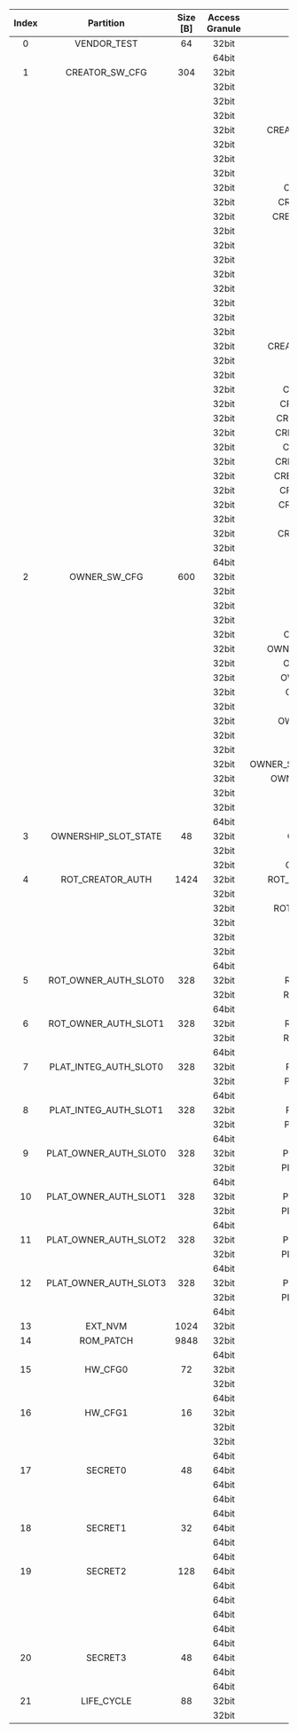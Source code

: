 <!--
DO NOT EDIT THIS FILE DIRECTLY.
It has been generated with ./util/topgen.py -t hw/top_darjeeling/data/top_darjeeling.hjson
-->

|  Index  |       Partition       |  Size [B]  |  Access Granule  |                                Item                                 |  Byte Address  |  Size [B]  |
|:-------:|:---------------------:|:----------:|:----------------:|:-------------------------------------------------------------------:|:--------------:|:----------:|
|    0    |      VENDOR_TEST      |     64     |      32bit       |                               SCRATCH                               |     0x000      |     56     |
|         |                       |            |      64bit       |           [VENDOR_TEST_DIGEST](#Reg_vendor_test_digest_0)           |     0x038      |     8      |
|    1    |    CREATOR_SW_CFG     |    304     |      32bit       |                       CREATOR_SW_CFG_AST_CFG                        |     0x040      |    124     |
|         |                       |            |      32bit       |                     CREATOR_SW_CFG_AST_INIT_EN                      |     0x0BC      |     4      |
|         |                       |            |      32bit       |                      CREATOR_SW_CFG_OVERRIDES                       |     0x0C0      |     32     |
|         |                       |            |      32bit       |                     CREATOR_SW_CFG_ROM_EXT_SKU                      |     0x0E0      |     4      |
|         |                       |            |      32bit       |            CREATOR_SW_CFG_SIGVERIFY_RSA_MOD_EXP_IBEX_EN             |     0x0E4      |     4      |
|         |                       |            |      32bit       |                 CREATOR_SW_CFG_SIGVERIFY_RSA_KEY_EN                 |     0x0E8      |     8      |
|         |                       |            |      32bit       |                   CREATOR_SW_CFG_SIGVERIFY_SPX_EN                   |     0x0F0      |     4      |
|         |                       |            |      32bit       |                 CREATOR_SW_CFG_SIGVERIFY_SPX_KEY_EN                 |     0x0F4      |     8      |
|         |                       |            |      32bit       |                CREATOR_SW_CFG_FLASH_DATA_DEFAULT_CFG                |     0x0FC      |     4      |
|         |                       |            |      32bit       |               CREATOR_SW_CFG_FLASH_INFO_BOOT_DATA_CFG               |     0x100      |     4      |
|         |                       |            |      32bit       |              CREATOR_SW_CFG_FLASH_HW_INFO_CFG_OVERRIDE              |     0x104      |     4      |
|         |                       |            |      32bit       |                        CREATOR_SW_CFG_RNG_EN                        |     0x108      |     4      |
|         |                       |            |      32bit       |                      CREATOR_SW_CFG_JITTER_EN                       |     0x10C      |     4      |
|         |                       |            |      32bit       |                  CREATOR_SW_CFG_RET_RAM_RESET_MASK                  |     0x110      |     4      |
|         |                       |            |      32bit       |                     CREATOR_SW_CFG_MANUF_STATE                      |     0x114      |     4      |
|         |                       |            |      32bit       |                     CREATOR_SW_CFG_ROM_EXEC_EN                      |     0x118      |     4      |
|         |                       |            |      32bit       |                       CREATOR_SW_CFG_CPUCTRL                        |     0x11C      |     4      |
|         |                       |            |      32bit       |                 CREATOR_SW_CFG_MIN_SEC_VER_ROM_EXT                  |     0x120      |     4      |
|         |                       |            |      32bit       |                   CREATOR_SW_CFG_MIN_SEC_VER_BL0                    |     0x124      |     4      |
|         |                       |            |      32bit       |             CREATOR_SW_CFG_DEFAULT_BOOT_DATA_IN_PROD_EN             |     0x128      |     4      |
|         |                       |            |      32bit       |                     CREATOR_SW_CFG_RMA_SPIN_EN                      |     0x12C      |     4      |
|         |                       |            |      32bit       |                   CREATOR_SW_CFG_RMA_SPIN_CYCLES                    |     0x130      |     4      |
|         |                       |            |      32bit       |                CREATOR_SW_CFG_RNG_REPCNT_THRESHOLDS                 |     0x134      |     4      |
|         |                       |            |      32bit       |                CREATOR_SW_CFG_RNG_REPCNTS_THRESHOLDS                |     0x138      |     4      |
|         |                       |            |      32bit       |               CREATOR_SW_CFG_RNG_ADAPTP_HI_THRESHOLDS               |     0x13C      |     4      |
|         |                       |            |      32bit       |               CREATOR_SW_CFG_RNG_ADAPTP_LO_THRESHOLDS               |     0x140      |     4      |
|         |                       |            |      32bit       |                CREATOR_SW_CFG_RNG_BUCKET_THRESHOLDS                 |     0x144      |     4      |
|         |                       |            |      32bit       |               CREATOR_SW_CFG_RNG_MARKOV_HI_THRESHOLDS               |     0x148      |     4      |
|         |                       |            |      32bit       |               CREATOR_SW_CFG_RNG_MARKOV_LO_THRESHOLDS               |     0x14C      |     4      |
|         |                       |            |      32bit       |               CREATOR_SW_CFG_RNG_EXTHT_HI_THRESHOLDS                |     0x150      |     4      |
|         |                       |            |      32bit       |               CREATOR_SW_CFG_RNG_EXTHT_LO_THRESHOLDS                |     0x154      |     4      |
|         |                       |            |      32bit       |                 CREATOR_SW_CFG_RNG_ALERT_THRESHOLD                  |     0x158      |     4      |
|         |                       |            |      32bit       |               CREATOR_SW_CFG_RNG_HEALTH_CONFIG_DIGEST               |     0x15C      |     4      |
|         |                       |            |      32bit       |                  CREATOR_SW_CFG_SRAM_KEY_RENEW_EN                   |     0x160      |     4      |
|         |                       |            |      64bit       |        [CREATOR_SW_CFG_DIGEST](#Reg_creator_sw_cfg_digest_0)        |     0x168      |     8      |
|    2    |     OWNER_SW_CFG      |    600     |      32bit       |                  OWNER_SW_CFG_ROM_ERROR_REPORTING                   |     0x170      |     4      |
|         |                       |            |      32bit       |                   OWNER_SW_CFG_ROM_BOOTSTRAP_DIS                    |     0x174      |     4      |
|         |                       |            |      32bit       |                   OWNER_SW_CFG_ROM_ALERT_CLASS_EN                   |     0x178      |     4      |
|         |                       |            |      32bit       |                  OWNER_SW_CFG_ROM_ALERT_ESCALATION                  |     0x17C      |     4      |
|         |                       |            |      32bit       |                OWNER_SW_CFG_ROM_ALERT_CLASSIFICATION                |     0x180      |    400     |
|         |                       |            |      32bit       |             OWNER_SW_CFG_ROM_LOCAL_ALERT_CLASSIFICATION             |     0x310      |     64     |
|         |                       |            |      32bit       |                 OWNER_SW_CFG_ROM_ALERT_ACCUM_THRESH                 |     0x350      |     16     |
|         |                       |            |      32bit       |                OWNER_SW_CFG_ROM_ALERT_TIMEOUT_CYCLES                |     0x360      |     16     |
|         |                       |            |      32bit       |                 OWNER_SW_CFG_ROM_ALERT_PHASE_CYCLES                 |     0x370      |     64     |
|         |                       |            |      32bit       |                 OWNER_SW_CFG_ROM_ALERT_DIGEST_PROD                  |     0x3B0      |     4      |
|         |                       |            |      32bit       |               OWNER_SW_CFG_ROM_ALERT_DIGEST_PROD_END                |     0x3B4      |     4      |
|         |                       |            |      32bit       |                  OWNER_SW_CFG_ROM_ALERT_DIGEST_DEV                  |     0x3B8      |     4      |
|         |                       |            |      32bit       |                  OWNER_SW_CFG_ROM_ALERT_DIGEST_RMA                  |     0x3BC      |     4      |
|         |                       |            |      32bit       |           OWNER_SW_CFG_ROM_WATCHDOG_BITE_THRESHOLD_CYCLES           |     0x3C0      |     4      |
|         |                       |            |      32bit       |               OWNER_SW_CFG_ROM_KEYMGR_ROM_EXT_MEAS_EN               |     0x3C4      |     4      |
|         |                       |            |      32bit       |                      OWNER_SW_CFG_MANUF_STATE                       |     0x3C8      |     4      |
|         |                       |            |      32bit       |                   OWNER_SW_CFG_ROM_RSTMGR_INFO_EN                   |     0x3CC      |     4      |
|         |                       |            |      64bit       |          [OWNER_SW_CFG_DIGEST](#Reg_owner_sw_cfg_digest_0)          |     0x3D0      |     8      |
|    3    | OWNERSHIP_SLOT_STATE  |     48     |      32bit       |                 OWNERSHIP_SLOT_STATE_ROT_OWNER_AUTH                 |     0x3D8      |     16     |
|         |                       |            |      32bit       |                OWNERSHIP_SLOT_STATE_PLAT_INTEG_AUTH                 |     0x3E8      |     16     |
|         |                       |            |      32bit       |                OWNERSHIP_SLOT_STATE_PLAT_OWNER_AUTH                 |     0x3F8      |     16     |
|    4    |   ROT_CREATOR_AUTH    |    1424    |      32bit       |              ROT_CREATOR_AUTH_NON_RAW_MFW_CODESIGN_KEY              |     0x408      |    160     |
|         |                       |            |      32bit       |                  ROT_CREATOR_AUTH_OWNERSHIP_STATE                   |     0x4A8      |     4      |
|         |                       |            |      32bit       |              ROT_CREATOR_AUTH_ROM2_PATCH_SIGVERIFY_KEY              |     0x4AC      |    160     |
|         |                       |            |      32bit       |                  ROT_CREATOR_AUTH_KEYMANIFEST_KEY                   |     0x54C      |    160     |
|         |                       |            |      32bit       |                  ROT_CREATOR_AUTH_UNLOCK4XFER_KEY                   |     0x5EC      |    160     |
|         |                       |            |      32bit       |                   ROT_CREATOR_AUTH_IDENTITY_CERT                    |     0x68C      |    768     |
|         |                       |            |      64bit       |      [ROT_CREATOR_AUTH_DIGEST](#Reg_rot_creator_auth_digest_0)      |     0x990      |     8      |
|    5    | ROT_OWNER_AUTH_SLOT0  |    328     |      32bit       |                ROT_OWNER_AUTH_SLOT0_KEYMANIFEST_KEY                 |     0x998      |    160     |
|         |                       |            |      32bit       |                ROT_OWNER_AUTH_SLOT0_UNLOCK4XFER_KEY                 |     0xA38      |    160     |
|         |                       |            |      64bit       |  [ROT_OWNER_AUTH_SLOT0_DIGEST](#Reg_rot_owner_auth_slot0_digest_0)  |     0xAD8      |     8      |
|    6    | ROT_OWNER_AUTH_SLOT1  |    328     |      32bit       |                ROT_OWNER_AUTH_SLOT1_KEYMANIFEST_KEY                 |     0xAE0      |    160     |
|         |                       |            |      32bit       |                ROT_OWNER_AUTH_SLOT1_UNLOCK4XFER_KEY                 |     0xB80      |    160     |
|         |                       |            |      64bit       |  [ROT_OWNER_AUTH_SLOT1_DIGEST](#Reg_rot_owner_auth_slot1_digest_0)  |     0xC20      |     8      |
|    7    | PLAT_INTEG_AUTH_SLOT0 |    328     |      32bit       |                PLAT_INTEG_AUTH_SLOT0_KEYMANIFEST_KEY                |     0xC28      |    160     |
|         |                       |            |      32bit       |                PLAT_INTEG_AUTH_SLOT0_UNLOCK4XFER_KEY                |     0xCC8      |    160     |
|         |                       |            |      64bit       | [PLAT_INTEG_AUTH_SLOT0_DIGEST](#Reg_plat_integ_auth_slot0_digest_0) |     0xD68      |     8      |
|    8    | PLAT_INTEG_AUTH_SLOT1 |    328     |      32bit       |                PLAT_INTEG_AUTH_SLOT1_KEYMANIFEST_KEY                |     0xD70      |    160     |
|         |                       |            |      32bit       |                PLAT_INTEG_AUTH_SLOT1_UNLOCK4XFER_KEY                |     0xE10      |    160     |
|         |                       |            |      64bit       | [PLAT_INTEG_AUTH_SLOT1_DIGEST](#Reg_plat_integ_auth_slot1_digest_0) |     0xEB0      |     8      |
|    9    | PLAT_OWNER_AUTH_SLOT0 |    328     |      32bit       |                PLAT_OWNER_AUTH_SLOT0_KEYMANIFEST_KEY                |     0xEB8      |    160     |
|         |                       |            |      32bit       |                PLAT_OWNER_AUTH_SLOT0_UNLOCK4XFER_KEY                |     0xF58      |    160     |
|         |                       |            |      64bit       | [PLAT_OWNER_AUTH_SLOT0_DIGEST](#Reg_plat_owner_auth_slot0_digest_0) |     0xFF8      |     8      |
|   10    | PLAT_OWNER_AUTH_SLOT1 |    328     |      32bit       |                PLAT_OWNER_AUTH_SLOT1_KEYMANIFEST_KEY                |     0x1000     |    160     |
|         |                       |            |      32bit       |                PLAT_OWNER_AUTH_SLOT1_UNLOCK4XFER_KEY                |     0x10A0     |    160     |
|         |                       |            |      64bit       | [PLAT_OWNER_AUTH_SLOT1_DIGEST](#Reg_plat_owner_auth_slot1_digest_0) |     0x1140     |     8      |
|   11    | PLAT_OWNER_AUTH_SLOT2 |    328     |      32bit       |                PLAT_OWNER_AUTH_SLOT2_KEYMANIFEST_KEY                |     0x1148     |    160     |
|         |                       |            |      32bit       |                PLAT_OWNER_AUTH_SLOT2_UNLOCK4XFER_KEY                |     0x11E8     |    160     |
|         |                       |            |      64bit       | [PLAT_OWNER_AUTH_SLOT2_DIGEST](#Reg_plat_owner_auth_slot2_digest_0) |     0x1288     |     8      |
|   12    | PLAT_OWNER_AUTH_SLOT3 |    328     |      32bit       |                PLAT_OWNER_AUTH_SLOT3_KEYMANIFEST_KEY                |     0x1290     |    160     |
|         |                       |            |      32bit       |                PLAT_OWNER_AUTH_SLOT3_UNLOCK4XFER_KEY                |     0x1330     |    160     |
|         |                       |            |      64bit       | [PLAT_OWNER_AUTH_SLOT3_DIGEST](#Reg_plat_owner_auth_slot3_digest_0) |     0x13D0     |     8      |
|   13    |        EXT_NVM        |    1024    |      32bit       |                  EXT_NVM_ANTIREPLAY_FRESHNESS_CNT                   |     0x13D8     |    1024    |
|   14    |       ROM_PATCH       |    9848    |      32bit       |                           ROM_PATCH_DATA                            |     0x17D8     |    9192    |
|         |                       |            |      64bit       |             [ROM_PATCH_DIGEST](#Reg_rom_patch_digest_0)             |     0x3E48     |     8      |
|   15    |        HW_CFG0        |     72     |      32bit       |                              DEVICE_ID                              |     0x3E50     |     32     |
|         |                       |            |      32bit       |                             MANUF_STATE                             |     0x3E70     |     32     |
|         |                       |            |      64bit       |               [HW_CFG0_DIGEST](#Reg_hw_cfg0_digest_0)               |     0x3E90     |     8      |
|   16    |        HW_CFG1        |     16     |      32bit       |                            SOC_DBG_STATE                            |     0x3E98     |     4      |
|         |                       |            |      32bit       |                        EN_CSRNG_SW_APP_READ                         |     0x3E9C     |     1      |
|         |                       |            |      32bit       |                           EN_SRAM_IFETCH                            |     0x3E9D     |     1      |
|         |                       |            |      64bit       |               [HW_CFG1_DIGEST](#Reg_hw_cfg1_digest_0)               |     0x3EA0     |     8      |
|   17    |        SECRET0        |     48     |      64bit       |                          TEST_UNLOCK_TOKEN                          |     0x3EA8     |     16     |
|         |                       |            |      64bit       |                           TEST_EXIT_TOKEN                           |     0x3EB8     |     16     |
|         |                       |            |      64bit       |               [SECRET0_DIGEST](#Reg_secret0_digest_0)               |     0x3EC8     |     8      |
|         |                       |            |      64bit       |                             SECRET0_ZER                             |     0x3ED0     |     8      |
|   18    |        SECRET1        |     32     |      64bit       |                         SRAM_DATA_KEY_SEED                          |     0x3ED8     |     16     |
|         |                       |            |      64bit       |               [SECRET1_DIGEST](#Reg_secret1_digest_0)               |     0x3EE8     |     8      |
|         |                       |            |      64bit       |                             SECRET1_ZER                             |     0x3EF0     |     8      |
|   19    |        SECRET2        |    128     |      64bit       |                              RMA_TOKEN                              |     0x3EF8     |     16     |
|         |                       |            |      64bit       |                       CREATOR_ROOT_KEY_SHARE0                       |     0x3F08     |     32     |
|         |                       |            |      64bit       |                       CREATOR_ROOT_KEY_SHARE1                       |     0x3F28     |     32     |
|         |                       |            |      64bit       |                            CREATOR_SEED                             |     0x3F48     |     32     |
|         |                       |            |      64bit       |               [SECRET2_DIGEST](#Reg_secret2_digest_0)               |     0x3F68     |     8      |
|         |                       |            |      64bit       |                             SECRET2_ZER                             |     0x3F70     |     8      |
|   20    |        SECRET3        |     48     |      64bit       |                             OWNER_SEED                              |     0x3F78     |     32     |
|         |                       |            |      64bit       |               [SECRET3_DIGEST](#Reg_secret3_digest_0)               |     0x3F98     |     8      |
|         |                       |            |      64bit       |                             SECRET3_ZER                             |     0x3FA0     |     8      |
|   21    |      LIFE_CYCLE       |     88     |      32bit       |                          LC_TRANSITION_CNT                          |     0x3FA8     |     48     |
|         |                       |            |      32bit       |                              LC_STATE                               |     0x3FD8     |     40     |
